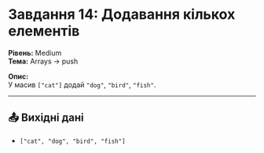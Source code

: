 # Завдання 14: Додавання кількох елементів

**Рівень:** Medium  
**Тема:** Arrays → push  

**Опис:**  
У масив `["cat"]` додай `"dog"`, `"bird"`, `"fish"`.

---

## 📤 Вихідні дані
- `["cat", "dog", "bird", "fish"]`